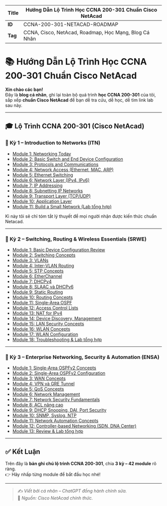 | **Title** | **Hướng Dẫn Lộ Trình Học CCNA 200-301 Chuẩn Cisco NetAcad** |
|-----------|-------------------------------------------------------------|
| **ID**    | CCNA-200-301-NETACAD-ROADMAP                                |
| **Tag**   | CCNA, Cisco, NetAcad, Roadmap, Học Mạng, Blog Cá Nhân       |

# 📚 Hướng Dẫn Lộ Trình Học CCNA 200-301 Chuẩn Cisco NetAcad

**Xin chào các bạn!**  
Đây là **blog cá nhân**, ghi lại toàn bộ quá trình **học CCNA 200-301** của tôi, sắp xếp **chuẩn Cisco NetAcad** để bạn dễ tra cứu, dễ học, dễ tìm link lab sau này.

---

## 🎓 Lộ Trình CCNA 200-301 (Cisco NetAcad)

### 📌 Kỳ 1 – Introduction to Networks (ITN)

- [Module 1: Networking Today](<./1. ITN/Module 1: Networking Today>)
- [Module 2: Basic Switch and End Device Configuration](<./1. ITN/Module 2: Basic Switch and End Device Configuration>)
- [Module 3: Protocols and Communications]()
- [Module 4: Network Access (Ethernet, MAC, ARP)]()
- [Module 5: Ethernet Switching]()
- [Module 6: Network Layer (IPv4, IPv6)]()
- [Module 7: IP Addressing]()
- [Module 8: Subnetting IP Networks]()
- [Module 9: Transport Layer (TCP/UDP)]()
- [Module 10: Application Layer]()
- [Module 11: Build a Small Network (Lab tổng hợp)]()

Kì này tôi sẽ chỉ tóm tắt lý thuyết để mọi người nhận được kiến thức chuẩn Netacad.

---

### 📌 Kỳ 2 – Switching, Routing & Wireless Essentials (SRWE)

- [Module 1: Basic Device Configuration Review]()
- [Module 2: Switching Concepts]()
- [Module 3: VLANs]()
- [Module 4: Inter-VLAN Routing]()
- [Module 5: STP Concepts]()
- [Module 6: EtherChannel]()
- [Module 7: DHCPv4]()
- [Module 8: SLAAC và DHCPv6]()
- [Module 9: Static Routing]()
- [Module 10: Routing Concepts]()
- [Module 11: Single-Area OSPF]()
- [Module 12: Access Control Lists]()
- [Module 13: NAT for IPv4]()
- [Module 14: Device Discovery, Management]()
- [Module 15: LAN Security Concepts]()
- [Module 16: WLAN Concepts]()
- [Module 17: WLAN Configuration]()
- [Module 18: Troubleshooting & Lab tổng hợp]()

---

### 📌 Kỳ 3 – Enterprise Networking, Security & Automation (ENSA)

- [Module 1: Single-Area OSPFv2 Concepts]()
- [Module 2: Single-Area OSPFv2 Configuration]()
- [Module 3: WAN Concepts]()
- [Module 4: VPN và GRE Tunnel]()
- [Module 5: QoS Concepts]()
- [Module 6: Network Management]()
- [Module 7: Network Security Fundamentals]()
- [Module 8: ACL nâng cao]()
- [Module 9: DHCP Snooping, DAI, Port Security]()
- [Module 10: SNMP, Syslog, NTP]()
- [Module 11: Network Automation Concepts]()
- [Module 12: Controller-based Networking (SDN, DNA Center)]()
- [Module 13: Review & Lab tổng hợp]()

---

## ✅ Kết Luận

Trên đây là **bản ghi chú lộ trình CCNA 200-301**, chia **3 kỳ – 42 module** rõ ràng.  
👉 Hãy nhấp từng module để bắt đầu học nhé!

---

> ✍️ *Viết bởi cá nhân – ChatGPT đồng hành chỉnh sửa.*  
> 🔗 *Nguồn: Cisco NetAcad chính thức.*
